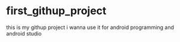 # first_githup_project
this is my githup project i wanna use it for android programming and android studio

